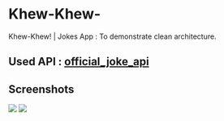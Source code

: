 # Khew-Khew-
Khew-Khew! | Jokes App : To demonstrate clean architecture.

## Used API : [official_joke_api](https://github.com/15Dkatz/official_joke_api)

## Screenshots 
<img src="https://ibb.co/x6sgGPL">
<img src="https://ibb.co/W6L4ttd">
